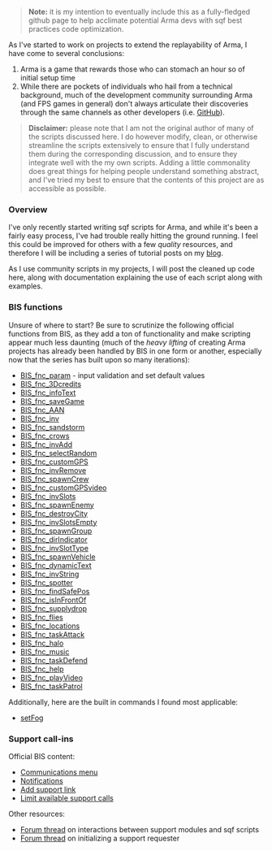> **Note:** it is my intention to eventually include this as a fully-fledged github page to help acclimate potential Arma devs with sqf best practices code optimization.

As I've started to work on projects to extend the replayability of Arma, I have come to several conclusions:

1. Arma is a game that rewards those who can stomach an hour so of initial setup time
2. While there are pockets of individuals who hail from a technical background, much of the development community surrounding Arma (and FPS games in general) don't always articulate their discoveries through the same channels as other developers (i.e. [GitHub](http://github.com)).

> **Disclaimer:** please note that I am not the original author of many of the scripts discussed here. I do however modify, clean, or otherwise streamline the scripts extensively to ensure that I fully understand them during the corresponding discussion, and to ensure they integrate well with the my own scripts. Adding a little commonality does great things for helping people understand something abstract, and I've tried my best to ensure that the contents of this project are as accessible as possible.

### Overview

I've only recently started writing sqf scripts for Arma, and while it's been a fairly easy process, I've had trouble really hitting the ground running. I feel this could be improved for others with a few *quality* resources, and therefore I will be including a series of tutorial posts on my [blog](http://devynspencer.github.io).

As I use community scripts in my projects, I will post the cleaned up code here, along with documentation explaining the use of each script along with examples.

### BIS functions
Unsure of where to start? Be sure to scrutinize the following official functions from BIS, as they add a ton of functionality and make scripting appear much less daunting (much of the *heavy lifting* of creating Arma projects has already been handled by BIS in one form or another, especially now that the series has built upon so many iterations):

* [BIS_fnc_param](https://community.bistudio.com/wiki/BIS_fnc_param) - input validation and set default values
* [BIS_fnc_3Dcredits](https://community.bistudio.com/wiki/BIS_fnc_3Dcredits)
* [BIS_fnc_infoText](https://community.bistudio.com/wiki/BIS_fnc_infoText)
* [BIS_fnc_saveGame](https://community.bistudio.com/wiki/BIS_fnc_saveGame)
* [BIS_fnc_AAN](https://community.bistudio.com/wiki/BIS_fnc_AAN)
* [BIS_fnc_inv](https://community.bistudio.com/wiki/BIS_fnc_inv)
* [BIS_fnc_sandstorm](https://community.bistudio.com/wiki/BIS_fnc_sandstorm)
* [BIS_fnc_crows](https://community.bistudio.com/wiki/BIS_fnc_crows)
* [BIS_fnc_invAdd](https://community.bistudio.com/wiki/BIS_fnc_invAdd)
* [BIS_fnc_selectRandom](https://community.bistudio.com/wiki/BIS_fnc_selectRandom)
* [BIS_fnc_customGPS](https://community.bistudio.com/wiki/BIS_fnc_customGPS)
* [BIS_fnc_invRemove](https://community.bistudio.com/wiki/BIS_fnc_invRemove)
* [BIS_fnc_spawnCrew](https://community.bistudio.com/wiki/BIS_fnc_spawnCrew)
* [BIS_fnc_customGPSvideo](https://community.bistudio.com/wiki/BIS_fnc_customGPSvideo)
* [BIS_fnc_invSlots](https://community.bistudio.com/wiki/BIS_fnc_invSlots)
* [BIS_fnc_spawnEnemy](https://community.bistudio.com/wiki/BIS_fnc_spawnEnemy)
* [BIS_fnc_destroyCity](https://community.bistudio.com/wiki/BIS_fnc_destroyCity)
* [BIS_fnc_invSlotsEmpty](https://community.bistudio.com/wiki/BIS_fnc_invSlotsEmpty)
* [BIS_fnc_spawnGroup](https://community.bistudio.com/wiki/BIS_fnc_spawnGroup)
* [BIS_fnc_dirIndicator](https://community.bistudio.com/wiki/BIS_fnc_dirIndicator)
* [BIS_fnc_invSlotType](https://community.bistudio.com/wiki/BIS_fnc_invSlotType)
* [BIS_fnc_spawnVehicle](https://community.bistudio.com/wiki/BIS_fnc_spawnVehicle)
* [BIS_fnc_dynamicText](https://community.bistudio.com/wiki/BIS_fnc_dynamicText)
* [BIS_fnc_invString](https://community.bistudio.com/wiki/BIS_fnc_invString)
* [BIS_fnc_spotter](https://community.bistudio.com/wiki/BIS_fnc_spotter)
* [BIS_fnc_findSafePos](https://community.bistudio.com/wiki/BIS_fnc_findSafePos)
* [BIS_fnc_isInFrontOf](https://community.bistudio.com/wiki/BIS_fnc_isInFrontOf)
* [BIS_fnc_supplydrop](https://community.bistudio.com/wiki/BIS_fnc_supplydrop)
* [BIS_fnc_flies](https://community.bistudio.com/wiki/BIS_fnc_flies)
* [BIS_fnc_locations](https://community.bistudio.com/wiki/BIS_fnc_locations)
* [BIS_fnc_taskAttack](https://community.bistudio.com/wiki/BIS_fnc_taskAttack)
* [BIS_fnc_halo](https://community.bistudio.com/wiki/BIS_fnc_halo)
* [BIS_fnc_music](https://community.bistudio.com/wiki/BIS_fnc_music)
* [BIS_fnc_taskDefend](https://community.bistudio.com/wiki/BIS_fnc_taskDefend)
* [BIS_fnc_help](https://community.bistudio.com/wiki/BIS_fnc_help)
* [BIS_fnc_playVideo](https://community.bistudio.com/wiki/BIS_fnc_playVideo)
* [BIS_fnc_taskPatrol](https://community.bistudio.com/wiki/BIS_fnc_taskPatrol)

Additionally, here are the built in commands I found most applicable:

* [setFog](https://community.bistudio.com/wiki/setFog)

### Support call-ins

Official BIS content:

* [Communications menu](https://community.bistudio.com/wiki/Arma_3_Communication_Menu)
* [Notifications](https://community.bistudio.com/wiki/Notification)
* [Add support link](https://community.bistudio.com/wiki/BIS_fnc_addSupportLink)
* [Limit available support calls](https://community.bistudio.com/wiki/BIS_fnc_limitSupport)

Other resources:

* [Forum thread](http://forums.bistudio.com/showthread.php?158314-Need-a-little-help-with-a-support-module) on interactions between support modules and sqf scripts
* [Forum thread](http://forums.bistudio.com/archive/index.php/t-165086.html) on initializing a support requester
